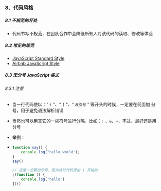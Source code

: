 ### 8、代码风格

##### 8.1 不规范的坏处

- 代码书写不规范，在团队合作中会降低所有人对该代码的读取、修改等体验



##### 8.2 常见的规范

- [JavaScript Standard Style](https://standardjs.com)
- [Airbnb JavaScript Style](https://www.kancloud.cn/kancloud/javascript-style-guide/43153)



##### 8.3 无分号 JavaScript 格式

###### 8.3.1 注意

- 当一行代码使以：" `(` "、" `[` "、" `反引号` " 等开头的时候，一定要在前面加 分号，用于避免语法解析错误

- 当然也可以用其它的一些符号进行分隔，比如：`!` 、`&`、`~`，不过，最好还是用 分号

- 举例：

- ```javascript
  function say() {
      console.log('hello world');
  }
  say()
  
  // 这里一定要加分号，因为该行代码是由 ( 开始的 
  ;(function () {	
      console.log('hello')
  })()
  ```


